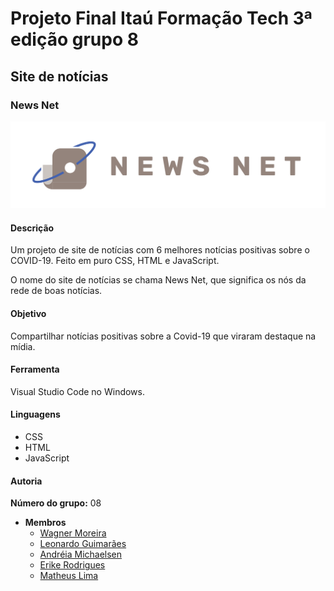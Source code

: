 # Projeto Final Itaú Formação Tech 3ª edição grupo 8
## Site de notícias
### News Net

<p style="text-align: center">
  <img src="assets/imagens/logotipo-marrom.svg" alt="Logotipo com o nome do jornal chamado News Net e um ícone do jornal com um nó de rede do mundo, que representa o site do jornal.">
</p>

#### Descrição

Um projeto de site de notícias com 6 melhores notícias positivas sobre o COVID-19. Feito em puro CSS, HTML e JavaScript. 

O nome do site de notícias se chama News Net, que significa os nós da rede de boas notícias. 

#### Objetivo

Compartilhar notícias positivas sobre a Covid-19 que viraram destaque na mídia.

#### Ferramenta

Visual Studio Code no Windows.

#### Linguagens

- CSS
- HTML
- JavaScript

#### Autoria

**Número do grupo:** 08

- **Membros**
  - [Wagner Moreira](https://github.com/WagnerMoreiraDev)
  - [Leonardo Guimarães](https://github.com/leoguimaoficial)
  - [Andréia Michaelsen](https://github.com/Ardnna)
  - [Erike Rodrigues](https://github.com/Erike-Rodrigues)
  - [Matheus Lima](https://github.com/MLmatheus)